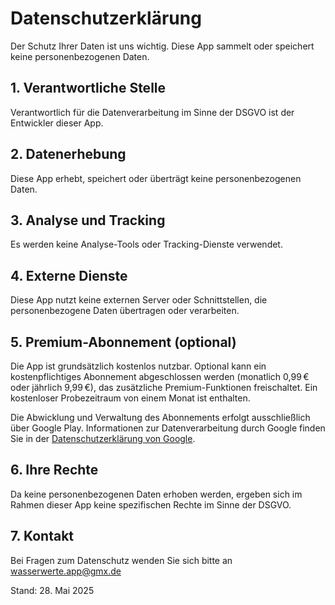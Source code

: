   <h1>Datenschutzerklärung</h1>

  <p>
    Der Schutz Ihrer Daten ist uns wichtig. Diese App sammelt oder speichert keine personenbezogenen Daten.
  </p>

  <h2>1. Verantwortliche Stelle</h2>
  <p>
    Verantwortlich für die Datenverarbeitung im Sinne der DSGVO ist der Entwickler dieser App.
  </p>

  <h2>2. Datenerhebung</h2>
  <p>
    Diese App erhebt, speichert oder überträgt keine personenbezogenen Daten.
  </p>

  <h2>3. Analyse und Tracking</h2>
  <p>
    Es werden keine Analyse-Tools oder Tracking-Dienste verwendet.
  </p>

  <h2>4. Externe Dienste</h2>
  <p>
    Diese App nutzt keine externen Server oder Schnittstellen, die personenbezogene Daten übertragen oder verarbeiten.
  </p>

  <h2>5. Premium-Abonnement (optional)</h2>
  <p>
    Die App ist grundsätzlich kostenlos nutzbar. Optional kann ein kostenpflichtiges Abonnement abgeschlossen werden 
    (monatlich 0,99 € oder jährlich 9,99 €), das zusätzliche Premium-Funktionen freischaltet. 
    Ein kostenloser Probezeitraum von einem Monat ist enthalten.
  </p>
  <p>
    Die Abwicklung und Verwaltung des Abonnements erfolgt ausschließlich über Google Play. 
    Informationen zur Datenverarbeitung durch Google finden Sie in der 
    <a href="https://policies.google.com/privacy?hl=de" target="_blank" rel="noopener">Datenschutzerklärung von Google</a>.
  </p>

  <h2>6. Ihre Rechte</h2>
  <p>
    Da keine personenbezogenen Daten erhoben werden, ergeben sich im Rahmen dieser App keine spezifischen Rechte im Sinne der DSGVO.
  </p>

  <h2>7. Kontakt</h2>
  <p>
    Bei Fragen zum Datenschutz wenden Sie sich bitte an <a href="mailto:wasserwerte.app@gmx.de?subject=Anfrage%20zu%20Datenschutz&body=Hallo,%20ich%20habe%20Fragen%20zu%20...">
  wasserwerte.app@gmx.de
</a>

  </p>

  <p>Stand: 28. Mai 2025</p>
